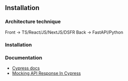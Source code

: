 ## Installation

### Architecture technique

Front -> TS/React/JS/NextJS/DSFR
Back -> FastAPI/Python

### Installation

### Documentation

- [Cypress docs](https://docs.cypress.io/guides/end-to-end-testing/writing-your-first-end-to-end-test)
- [Mocking API Response In Cypress](https://kailash-pathak.medium.com/mocking-api-response-in-cypress-a73dea514cfd)